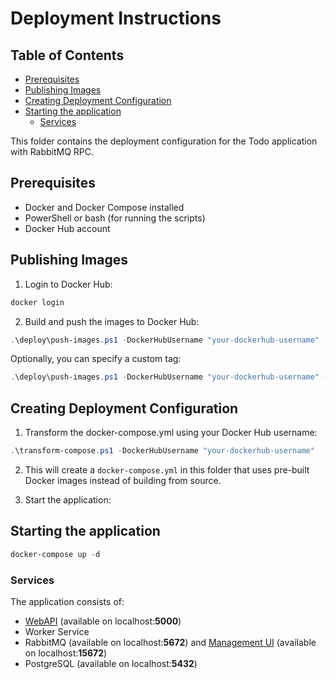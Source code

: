 # Deployment Instructions

## Table of Contents

<!-- toc -->

- [Prerequisites](#prerequisites)
- [Publishing Images](#publishing-images)
- [Creating Deployment Configuration](#creating-deployment-configuration)
- [Starting the application](#starting-the-application)
  - [Services](#services)

<!-- tocstop -->

This folder contains the deployment configuration for the Todo application with RabbitMQ RPC.

## Prerequisites

- Docker and Docker Compose installed
- PowerShell or bash (for running the scripts)
- Docker Hub account

## Publishing Images

1. Login to Docker Hub:

```powershell
docker login
```

2. Build and push the images to Docker Hub:

```powershell
.\deploy\push-images.ps1 -DockerHubUsername "your-dockerhub-username"
```

Optionally, you can specify a custom tag:

```powershell
.\deploy\push-images.ps1 -DockerHubUsername "your-dockerhub-username" -Tag "v1.0"
```

## Creating Deployment Configuration

1. Transform the docker-compose.yml using your Docker Hub username:

```powershell
.\transform-compose.ps1 -DockerHubUsername "your-dockerhub-username"
```

2. This will create a `docker-compose.yml` in this folder that uses pre-built Docker images instead of building from source.

3. Start the application:

## Starting the application

```powershell
docker-compose up -d
```

### Services

The application consists of:

- [WebAPI](http://localhost:5000) (available on localhost:**5000**)
- Worker Service
- RabbitMQ (available on localhost:**5672**) and [Management UI](http://localhost:15672) (available on localhost:**15672**)
- PostgreSQL (available on localhost:**5432**)
